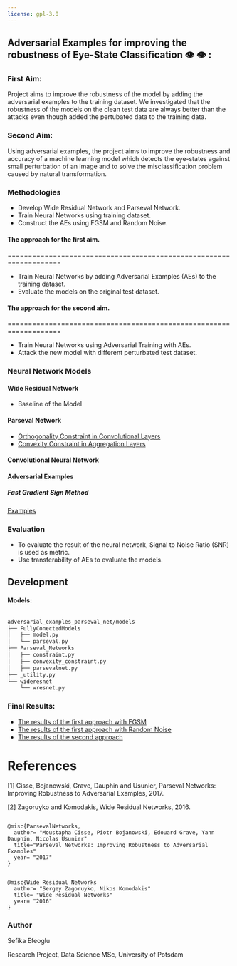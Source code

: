 ```yaml
---
license: gpl-3.0
---
```

## Adversarial Examples for improving the robustness of Eye-State Classification 👁 👁 :

### First Aim:
Project aims to improve the robustness of the model by adding the adversarial examples to the training dataset.
We investigated that the robustness of the models on the clean test data are always better than the attacks even though added the pertubated data to the training data.
### Second Aim:

Using adversarial examples, the project aims to improve the robustness and accuracy of a machine learning model which detects the eye-states against small perturbation of an image and to solve the misclassification problem caused by natural transformation.
### Methodologies

* Develop Wide Residual Network and Parseval Network.
* Train Neural Networks using training dataset.
* Construct the AEs using FGSM and Random Noise.
#### The approach for the first aim.
===================================================================
* Train Neural Networks by adding Adversarial Examples (AEs) to the training dataset.
* Evaluate the models on the original test dataset.

#### The approach for the second aim.
===================================================================
* Train Neural Networks using Adversarial Training with AEs.
* Attack the new model with different perturbated test dataset.

### Neural Network Models

#### Wide Residual Network

* Baseline of the Model

#### Parseval Network

* [Orthogonality Constraint in Convolutional Layers](https://huggingface.co/Sefika/parseval-network/blob/main/models/Parseval_Networks/constraint.py)
* [Convexity Constraint in Aggregation Layers](https://huggingface.co/Sefika/parseval-network/blob/main/models/Parseval_Networks/convexity_constraint.py)

#### Convolutional Neural Network

#### Adversarial Examples

##### Fast Gradient Sign Method
[Examples](https://huggingface.co/Sefika/parseval-network/blob/main/visualization/Adversarial_Images.ipynb)

### Evaluation

* To evaluate the result of the neural network, Signal to Noise Ratio (SNR) is used as metric.
* Use transferability of AEs to evaluate the models.

## Development 

#### Models:

``` bash

adversarial_examples_parseval_net/models
├── FullyConectedModels
│   ├── model.py
│   └── parseval.py
├── Parseval_Networks
│   ├── constraint.py
│   ├── convexity_constraint.py
│   ├── parsevalnet.py
├── _utility.py
└── wideresnet
    └── wresnet.py


```

### Final Results:

* [The results of the first approach with FGSM](https://huggingface.co/Sefika/parseval-network/tree/main/logs/AEModels)
* [The results of the first approach with Random Noise](https://huggingface.co/Sefika/parseval-network/tree/main/logs/RandomNoisemodels)
* [The results of the second approach](https://huggingface.co/Sefika/parseval-network/tree/main/logs)


References
============
[1] Cisse, Bojanowski, Grave, Dauphin and Usunier, Parseval Networks: Improving Robustness to Adversarial Examples, 2017.

[2] Zagoruyko and Komodakis, Wide Residual Networks, 2016.

``` 

@misc{ParsevalNetworks,
  author= "Moustapha Cisse, Piotr Bojanowski, Edouard Grave, Yann Dauphin, Nicolas Usunier"
  title="Parseval Networks: Improving Robustness to Adversarial Examples"
  year= "2017"
}
```

``` 

@misc{Wide Residual Networks
  author= "Sergey Zagoruyko, Nikos Komodakis"
  title= "Wide Residual Networks"
  year= "2016"
}
```

### Author

Sefika Efeoglu

Research Project, Data Science MSc, University of Potsdam

